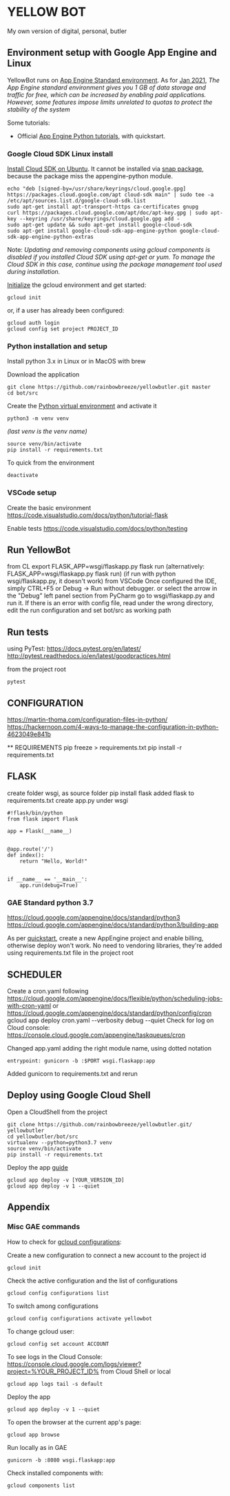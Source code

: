 # YELLOW BOT
My own version of digital, personal, butler


## Environment setup with Google App Engine and Linux

YellowBot runs on [App Engine Standard environment](https://cloud.google.com/appengine/docs/the-appengine-environments). As for [Jan 2021](https://cloud.google.com/appengine/quotas), _The App Engine standard environment gives you 1 GB of data storage and traffic for free, which can be increased by enabling paid applications. However, some features impose limits unrelated to quotas to protect the stability of the system_

Some tutorials:
- Official [App Engine Python tutorials](https://cloud.google.com/appengine/docs/standard/python3), with quickstart.


### Google Cloud SDK Linux install
[Install Cloud SDK on Ubuntu](https://cloud.google.com/sdk/docs/quickstart#deb). It cannot be installed via [snap package](https://cloud.google.com/sdk/docs/downloads-snap), because the package miss the appengine-python module.
```
echo "deb [signed-by=/usr/share/keyrings/cloud.google.gpg] https://packages.cloud.google.com/apt cloud-sdk main" | sudo tee -a /etc/apt/sources.list.d/google-cloud-sdk.list
sudo apt-get install apt-transport-https ca-certificates gnupg
curl https://packages.cloud.google.com/apt/doc/apt-key.gpg | sudo apt-key --keyring /usr/share/keyrings/cloud.google.gpg add -
sudo apt-get update && sudo apt-get install google-cloud-sdk
sudo apt-get install google-cloud-sdk-app-engine-python google-cloud-sdk-app-engine-python-extras
```
Note: _Updating and removing components using gcloud components is disabled if you installed Cloud SDK using apt-get or yum. To manage the Cloud SDK in this case, continue using the package management tool used during installation._

[Initialize](https://cloud.google.com/sdk/docs/initializing) the gcloud environment and get started:
```
gcloud init
```
or, if a user has already been configured:
```
gcloud auth login
gcloud config set project PROJECT_ID
```


### Python installation and setup

Install python 3.x in Linux or in MacOS with brew

Download the application
```
git clone https://github.com/rainbowbreeze/yellowbutler.git master
cd bot/src
```

Create the [Python virtual environment](https://docs.python.org/3/library/venv.html) and activate it
```
python3 -m venv venv
```
_(last venv is the venv name)_

```
source venv/bin/activate
pip install -r requirements.txt
```

To quick from the environment
```
deactivate
```


### VSCode setup
Create the basic environment
https://code.visualstudio.com/docs/python/tutorial-flask

Enable tests
https://code.visualstudio.com/docs/python/testing


## Run YellowBot

from CL
  export FLASK_APP=wsgi/flaskapp.py
  flask run
  (alternatively: FLASK_APP=wsgi/flaskapp.py flask run)
  (if run with python wsgi/flaskapp.py, it doesn't work)
from VSCode
  Once configured the IDE, simply CTRL+F5 or Debug -> Run without debugger. or select the arrow in the "Debug" left panel section
from PyCharm
  go to wsgi/flaskapp.py and run it. If there is an error with config file, read under the wrong directory, edit the run configuration and set bot/src as working path



## Run tests
using PyTest: https://docs.pytest.org/en/latest/
http://pytest.readthedocs.io/en/latest/goodpractices.html

from the project root
```
pytest
```


## CONFIGURATION
https://martin-thoma.com/configuration-files-in-python/
https://hackernoon.com/4-ways-to-manage-the-configuration-in-python-4623049e841b


** REQUIREMENTS
pip freeze > requirements.txt
pip install -r requirements.txt


## FLASK
create folder wsgi, as source folder
pip install flask
added flask to requirements.txt
create app.py under wsgi
```
#!flask/bin/python
from flask import Flask

app = Flask(__name__)


@app.route('/')
def index():
    return "Hello, World!"


if __name__ == '__main__':
    app.run(debug=True)
```



### GAE Standard python 3.7
https://cloud.google.com/appengine/docs/standard/python3
https://cloud.google.com/appengine/docs/standard/python3/building-app

As per [quickstart](https://cloud.google.com/appengine/docs/standard/python3/quickstart
), create a new AppEngine project and enable billing, otherwise deploy won't work.
No need to vendoring libraries, they're added using requirements.txt file in the project root



## SCHEDULER
Create a cron.yaml following
https://cloud.google.com/appengine/docs/flexible/python/scheduling-jobs-with-cron-yaml
or
https://cloud.google.com/appengine/docs/standard/python/config/cron
gcloud app deploy cron.yaml --verbosity debug --quiet
Check for log on Cloud console: https://console.cloud.google.com/appengine/taskqueues/cron
 

Changed app.yaml adding the right module name, using dotted notation
```
entrypoint: gunicorn -b :$PORT wsgi.flaskapp:app
```

Added gunicorn to requirements.txt and rerun 



## Deploy using Google Cloud Shell
Open a CloudShell from the project
```
git clone https://github.com/rainbowbreeze/yellowbutler.git/ yellowbutler
cd yellowbutler/bot/src
virtualenv --python=python3.7 venv
source venv/bin/activate
pip install -r requirements.txt
``` 

Deploy the app [guide](https://cloud.google.com/appengine/docs/standard/python3/runtime?hl=sl#application_startup)
```
gcloud app deploy -v [YOUR_VERSION_ID]
gcloud app deploy -v 1 --quiet
```



## Appendix

### Misc GAE commands

How to check for [gcloud configurations](https://www.the-swamp.info/blog/configuring-gcloud-multiple-projects/):

Create a new configuration to connect a new account to the project id
```
gcloud init
``` 
Check the active configuration and the list of configurations
```
gcloud config configurations list
```

To switch among configurations
```
gcloud config configurations activate yellowbot
```

To change gcloud user:
```
gcloud config set account ACCOUNT
```

To see logs in the Cloud Console:
https://console.cloud.google.com/logs/viewer?project=%YOUR_PROJECT_ID%
from Cloud Shell or local
```
gcloud app logs tail -s default 
```

Deploy the app
```
gcloud app deploy -v 1 --quiet
```

To open the browser at the current app's page:
```
gcloud app browse
```

Run locally as in GAE
```
gunicorn -b :8080 wsgi.flaskapp:app
```

Check installed components with:
```
gcloud components list
```



